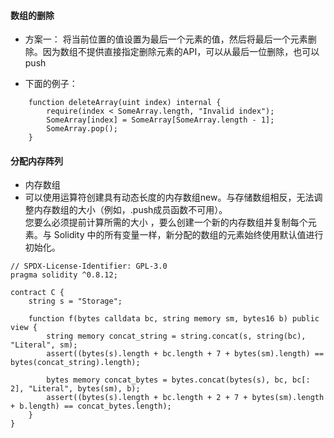 #### 数组的删除

- 方案一： 将当前位置的值设置为最后一个元素的值，然后将最后一个元素删除。因为数组不提供直接指定删除元素的API，可以从最后一位删除，也可以push

- 下面的例子：

``` Solidity
    function deleteArray(uint index) internal {
        require(index < SomeArray.length, "Invalid index");
        SomeArray[index] = SomeArray[SomeArray.length - 1];
        SomeArray.pop();
    } 
```

#### 分配内存阵列

- 内存数组
- 可以使用运算符创建具有动态长度的内存数组new。与存储数组相反，无法调整内存数组的大小（例如，.push成员函数不可用）。  
  您要么必须提前计算所需的大小 ，要么创建一个新的内存数组并复制每个元素。与 Solidity 中的所有变量一样，新分配的数组的元素始终使用默认值进行初始化。

``` solidity
// SPDX-License-Identifier: GPL-3.0
pragma solidity ^0.8.12;

contract C {
    string s = "Storage";

    function f(bytes calldata bc, string memory sm, bytes16 b) public view {
        string memory concat_string = string.concat(s, string(bc), "Literal", sm);
        assert((bytes(s).length + bc.length + 7 + bytes(sm).length) == bytes(concat_string).length);

        bytes memory concat_bytes = bytes.concat(bytes(s), bc, bc[: 2], "Literal", bytes(sm), b);
        assert((bytes(s).length + bc.length + 2 + 7 + bytes(sm).length + b.length) == concat_bytes.length);
    }
}

```